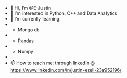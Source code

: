 - 👋 Hi, I’m @E-Justin
- 👀 I’m interested in Python, C++ and Data Analytics 
- 🌱 I’m currently learning:
-   * Mongo db
-   * Pandas
-   * Numpy
-   
- 📫 How to reach me: through linkedin @ https://www.linkedin.com/in/justin-ezell-23a952196/

<!---
E-Justin/E-Justin is a ✨ special ✨ repository because its `README.md` (this file) appears on your GitHub profile.
You can click the Preview link to take a look at your changes.
--->
